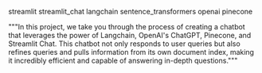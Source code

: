 streamlit
streamlit_chat
langchain
sentence_transformers
openai
pinecone

"""In this project, we take you through the process of creating a chatbot that leverages the power of Langchain, OpenAI's ChatGPT, Pinecone, and Streamlit Chat. This chatbot not only responds to user queries but also refines queries and pulls information from its own document index, making it incredibly efficient and capable of answering in-depth questions."""
